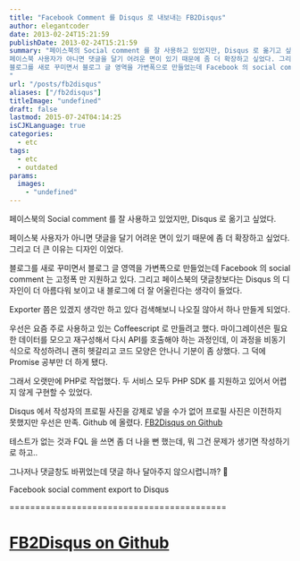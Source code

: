 ```yaml
---
title: "Facebook Comment 를 Disqus 로 내보내는 FB2Disqus"
author: elegantcoder
date: 2013-02-24T15:21:59
publishDate: 2013-02-24T15:21:59
summary: "페이스북의 Social comment 를 잘 사용하고 있었지만, Disqus 로 옮기고 싶었다.
페이스북 사용자가 아니면 댓글을 달기 어려운 면이 있기 때문에 좀 더 확장하고 싶었다. 그리고 더 큰 이유는 디자인 이었다.
블로그를 새로 꾸미면서 블로그 글 영역을 가변폭으로 만들었는데 Facebook 의 social comment 는 고정폭 만 지원하고 있다.
"
url: "/posts/fb2disqus"
aliases: ["/fb2disqus"]
titleImage: "undefined"
draft: false
lastmod: 2015-07-24T04:14:25
isCJKLanguage: true
categories:
  - etc
tags:
  - etc
  - outdated
params:
  images:
    - "undefined"
---
```

페이스북의 Social comment 를 잘 사용하고 있었지만, Disqus 로 옮기고 싶었다.

페이스북 사용자가 아니면 댓글을 달기 어려운 면이 있기 때문에 좀 더 확장하고 싶었다. 그리고 더 큰 이유는 디자인 이었다.

블로그를 새로 꾸미면서 블로그 글 영역을 가변폭으로 만들었는데 Facebook 의 social comment 는 고정폭 만 지원하고 있다. 그리고 페이스북의 댓글창보다는 Disqus 의 디자인이 더 아름다워 보이고 내 블로그에 더 잘 어울린다는 생각이 들었다.

Exporter 쯤은 있겠지 생각만 하고 있다 검색해보니 나오질 않아서 하나 만들게 되었다.

우선은 요즘 주로 사용하고 있는 Coffeescript 로 만들려고 했다. 마이그레이션은 필요한 데이터를 모으고 재구성해서 다시 API를 호출해야 하는 과정인데, 이 과정을 비동기식으로 작성하려니 괜히 헷갈리고 코드 모양은 안나니 기분이 좀 상했다. 그 덕에 Promise 공부만 더 하게 됐다.

그래서 오랫만에 PHP로 작업했다. 두 서비스 모두 PHP SDK 를 지원하고 있어서 어렵지 않게 구현할 수 있었다.

Disqus 에서 작성자의 프로필 사진을 강제로 넣을 수가 없어 프로필 사진은 이전하지 못했지만 우선은 만족. Github 에 올렸다. [FB2Disqus on Github](https://github.com/elegantcoder/FB2Disqus/)

테스트가 없는 것과 FQL 을 쓰면 좀 더 나을 뻔 했는데, 뭐 그건 문제가 생기면 작성하기로 하고..

그나저나 댓글창도 바뀌었는데 댓글 하나 달아주지 않으시렵니까? 🙂

Facebook social comment export to Disqus


==========================================

[FB2Disqus on Github](https://github.com/elegantcoder/FB2Disqus/)
=================================================================
